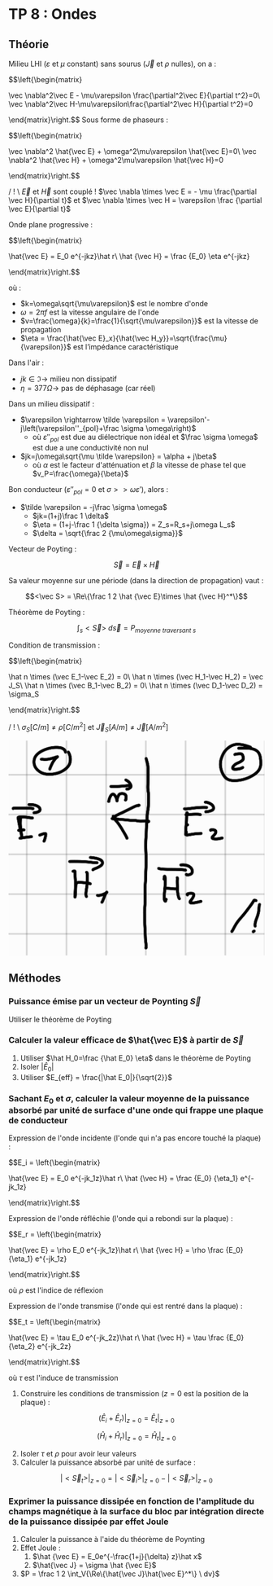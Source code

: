 # TP 8 : Ondes

## Théorie

Milieu LHI ($\varepsilon$ et $\mu$ constant) sans sourus ($\vec J$ et $\rho$ nulles), on a :

$$\left\{\begin{matrix}

\vec \nabla^2\vec E - \mu\varepsilon \frac{\partial^2\vec E}{\partial t^2}=0\\
\vec \nabla^2\vec H-\mu\varepsilon\frac{\partial^2\vec H}{\partial t^2}=0

\end{matrix}\right.$$
Sous forme de phaseurs :

$$\left\{\begin{matrix}

\vec \nabla^2 \hat{\vec E} + \omega^2\mu\varepsilon \hat{\vec E}=0\\
\vec \nabla^2 \hat{\vec H} + \omega^2\mu\varepsilon \hat{\vec H}=0

\end{matrix}\right.$$

/ ! \\ $\vec E$ et $\vec H$ sont couplé ! $\vec \nabla \times \vec E = - \mu \frac{\partial \vec H}{\partial t}$ et $\vec \nabla \times \vec H = \varepsilon \frac {\partial \vec E}{\partial t}$

Onde plane progressive :

$$\left\{\begin{matrix}

\hat{\vec E} = E_0 e^{-jkz}\hat r\\
\hat {\vec H} = \frac {E_0} \eta e^{-jkz}

\end{matrix}\right.$$

où :
- $k=\omega\sqrt{\mu\varepsilon}$ est le nombre d'onde
- $\omega = 2\pi f$ est la vitesse angulaire de l'onde
- $v=\frac{\omega}{k}=\frac{1}{\sqrt{\mu\varepsilon}}$ est la vitesse de propagation
- $\eta = \frac{\hat{\vec E}_x}{\hat{\vec H_y}}=\sqrt{\frac{\mu}{\varepsilon}}$ est l’impédance caractéristique

Dans l'air :
- $jk \in \Im \rightarrow$ milieu non dissipatif
- $\eta = 377\Omega\rightarrow$ pas de déphasage (car réel)

Dans un milieu dissipatif : 
- $\varepsilon \rightarrow \tilde \varepsilon = \varepsilon'-j\left(\varepsilon''_{pol}+\frac \sigma \omega\right)$
	- où $\varepsilon''_{pol}$ est due au diélectrique non idéal et $\frac \sigma \omega$ est due a une conductivité non nul
- $jk=j\omega\sqrt{\mu \tilde \varepsilon} = \alpha + j\beta$
	- où $\alpha$ est le facteur d'atténuation et $\beta$ la vitesse de phase tel que $v_P=\frac{\omega}{\beta}$

Bon conducteur ($\varepsilon''_{pol} = 0$ et $\sigma >> \omega \varepsilon'$), alors :
- $\tilde \varepsilon = -j\frac \sigma \omega$
	- $jk=(1+j)\frac 1 \delta$
	- $\eta = (1+j-\frac 1 {\delta \sigma}) = Z_s=R_s+j\omega L_s$
	- $\delta = \sqrt{\frac 2 {\mu\omega\sigma}}$

Vecteur de Poyting :

$$\vec S = \vec E \times \vec H$$

Sa valeur moyenne sur une période (dans la direction de propagation) vaut :

$$<\vec S> = \Re\{\frac 1 2 \hat {\vec E}\times \hat {\vec H}^*\}$$

Théorème de Poyting :

$$\int_s{<\vec S> \ d\vec s} = P_{moyenne \ traversant \ s}$$

Condition de transmission :

$$\left\{\begin{matrix}

\hat n \times (\vec E_1-\vec E_2) = 0\\
\hat n \times (\vec H_1-\vec H_2) = \vec J_S\\
\hat n \times (\vec B_1-\vec B_2) = 0\\
\hat n \times (\vec D_1-\vec D_2) = \sigma_S

\end{matrix}\right.$$

/ ! \\ $\sigma_S [C/m] \ne \rho [C/m^2]$ et $\vec J_S [A/m]\ne \vec J[A/m^2]$

![](attachments/Pasted%20image%2020230728095240.png)

## Méthodes

### Puissance émise par un vecteur de Poynting $\vec S$

Utiliser le théorème de Poyting


### Calculer la valeur efficace de $\hat{\vec E}$ à partir de $\vec S$

1. Utiliser $\hat H_0=\frac {\hat E_0} \eta$ dans le théorème de Poyting
2. Isoler $|\hat E_0|$
3. Utiliser $E_{eff} = \frac{|\hat E_0|}{\sqrt{2}}$

### Sachant $E_0$ et $\sigma$, calculer la valeur moyenne de la puissance absorbé par unité de surface d'une onde qui frappe une plaque de conducteur

Expression de l'onde incidente (l'onde qui n'a pas encore touché la plaque) :

$$E_i = \left\{\begin{matrix}

\hat{\vec E} = E_0 e^{-jk_1z}\hat r\\
\hat {\vec H} = \frac {E_0} {\eta_1} e^{-jk_1z}

\end{matrix}\right.$$

Expression de l'onde réfléchie (l'onde qui a rebondi sur la plaque) :

$$E_r = \left\{\begin{matrix}

\hat{\vec E} = \rho E_0 e^{-jk_1z}\hat r\\
\hat {\vec H} = \rho \frac {E_0} {\eta_1} e^{-jk_1z}

\end{matrix}\right.$$

où $\rho$ est l'indice de réflexion

Expression de l'onde transmise (l'onde qui est rentré dans la plaque) :

$$E_t = \left\{\begin{matrix}

\hat{\vec E} = \tau E_0 e^{-jk_2z}\hat r\\
\hat {\vec H} = \tau \frac {E_0} {\eta_2} e^{-jk_2z}

\end{matrix}\right.$$

où $\tau$ est l'induce de transmission

1. Construire les conditions de transmission ($z = 0$ est la position de la plaque) :

$$(\hat E_i+\hat E_r)|_{z=0} = \hat E_t|_{z=0}$$

$$(\hat H_i+\hat H_r)|_{z=0} = \hat H_t|_{z=0}$$

2. Isoler $\tau$ et $\rho$ pour avoir leur valeurs
3. Calculer la puissance absorbé par unité de surface :

$$|<\vec S_t>|_{z=0} = |<\vec S_i>|_{z=0} - |<\vec S_r>|_{z=0}$$

### Exprimer la puissance dissipée en fonction de l'amplitude du champs magnétique à la surface du bloc  par intégration directe de la puissance dissipée par effet Joule

1. Calculer la puissance à l'aide du théorème de Poynting
2. Effet Joule :
	1. $\hat {\vec E} = E_0e^{-\frac{1+j}{\delta} z}\hat x$
	2. $\hat{\vec J} = \sigma \hat {\vec E}$
3. $P = \frac 1 2 \int_V{\Re\{\hat{\vec J}\hat{\vec E}^*\} \ dv}$